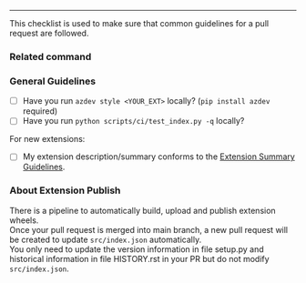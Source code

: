 ---

This checklist is used to make sure that common guidelines for a pull request are followed.

### Related command
<!--- Please provide the related command with az {command} if you can, so that we can quickly route to the related person to review. --->


### General Guidelines

- [ ] Have you run `azdev style <YOUR_EXT>` locally? (`pip install azdev` required)
- [ ] Have you run `python scripts/ci/test_index.py -q` locally?

For new extensions:

- [ ] My extension description/summary conforms to the [Extension Summary Guidelines](https://github.com/Azure/azure-cli/blob/dev/doc/extensions/extension_summary_guidelines.md).


### About Extension Publish

There is a pipeline to automatically build, upload and publish extension wheels.  
Once your pull request is merged into main branch, a new pull request will be created to update `src/index.json` automatically.  
You only need to update the version information in file setup.py and historical information in file HISTORY.rst in your PR but do not modify `src/index.json`. 
